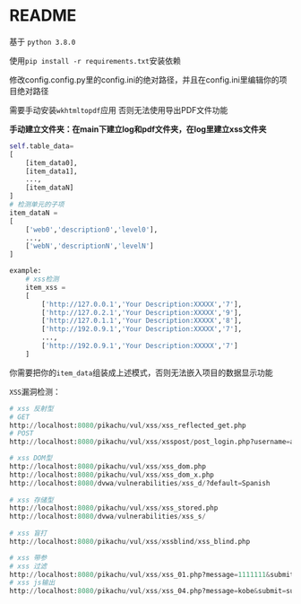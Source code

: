# README

基于 `python 3.8.0`

使用`pip install -r requirements.txt`安装依赖

修改config.config.py里的config.ini的绝对路径，并且在config.ini里编辑你的项目绝对路径

需要手动安装`wkhtmltopdf`应用 否则无法使用导出PDF文件功能

**手动建立文件夹：在main下建立log和pdf文件夹，在log里建立xss文件夹**

```python
self.table_data=
[
    [item_data0],
    [item_data1],
    ...,
    [item_dataN]
]
# 检测单元的子项
item_dataN =
[
    ['web0','description0','level0'],
    ...,
    ['webN','descriptionN','levelN']
]

example:
    # xss检测
    item_xss =
    [
        ['http://127.0.0.1','Your Description:XXXXX','7'],
        ['http://127.0.2.1','Your Description:XXXXX','9'],
        ['http://127.0.1.1','Your Description:XXXXX','8'],
        ['http://192.0.9.1','Your Description:XXXXX','7'],
        ...,
        ['http://192.0.9.1','Your Description:XXXXX','7']
    ]
```

你需要把你的`item_data`组装成上述模式，否则无法嵌入项目的数据显示功能



`XSS`漏洞检测：

```python
# xss 反射型
# GET
http://localhost:8080/pikachu/vul/xss/xss_reflected_get.php
# POST
http://localhost:8080/pikachu/vul/xss/xsspost/post_login.php?username=admin&password=123456&submit=submit

# xss DOM型
http://localhost:8080/pikachu/vul/xss/xss_dom.php
http://localhost:8080/pikachu/vul/xss/xss_dom_x.php
http://localhost:8080/dvwa/vulnerabilities/xss_d/?default=Spanish
        
# xss 存储型
http://localhost:8080/pikachu/vul/xss/xss_stored.php
http://localhost:8080/dvwa/vulnerabilities/xss_s/
        
# xss 盲打
http://localhost:8080/pikachu/vul/xss/xssblind/xss_blind.php

# xss 带参
# xss 过滤
http://localhost:8080/pikachu/vul/xss/xss_01.php?message=1111111&submit=submit
# xss js输出
http://localhost:8080/pikachu/vul/xss/xss_04.php?message=kobe&submit=submit
```

